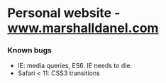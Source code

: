 # Personal website - www.marshalldanel.com

### Known bugs
- IE: media queries, ES6. IE needs to die.
- Safari < 11: CSS3 transitions

